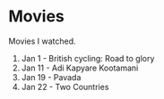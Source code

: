 # Movies
Movies I watched.

1. Jan 1  - British cycling: Road to glory
2. Jan 11 - Adi Kapyare Kootamani
3. Jan 19 - Pavada
4. Jan 22 - Two Countries
